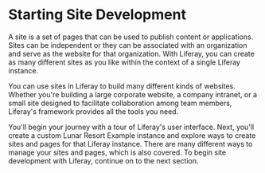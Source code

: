 # Starting Site Development

A site is a set of pages that can be used to publish content or applications.
Sites can be independent or they can be associated with an organization and
serve as the website for that organization. With Liferay, you can create as many
different sites as you like within the context of a single Liferay instance.

You can use sites in Liferay to build many different kinds of websites. Whether
you're building a large corporate website, a company intranet, or a small site
designed to facilitate collaboration among team members, Liferay's framework
provides all the tools you need.

You'll begin your journey with a tour of Liferay's user interface. Next, you'll
create a custom Lunar Resort Example instance and explore ways to create sites
and pages for that Liferay instance. There are many different ways to manage
your sites and pages, which is also covered. To begin site development with
Liferay, continue on to the next section.
